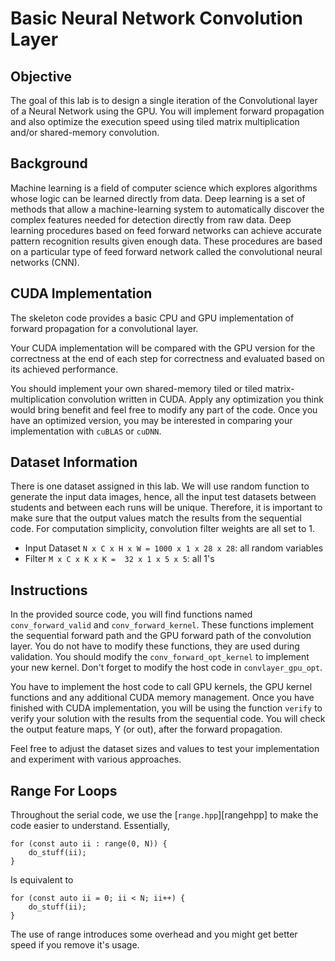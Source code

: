 # Basic Neural Network Convolution Layer

## Objective
The goal of this lab is to design a single iteration of the Convolutional layer of a Neural Network using the GPU.
You will implement forward propagation and also optimize the execution speed using tiled matrix multiplication and/or shared-memory convolution.

## Background

Machine learning is a field of computer science which explores algorithms whose logic can be learned directly from data. Deep learning is a set of methods that allow a machine-learning system to automatically discover the complex features needed for detection directly from raw data. Deep learning procedures based on feed forward networks can achieve accurate pattern recognition results given enough data. These procedures are based on a particular type of feed forward network called the convolutional neural networks (CNN).

## CUDA Implementation

The skeleton code provides a basic CPU and GPU implementation of forward propagation for a convolutional layer.

Your CUDA implementation will be compared with the GPU version for the correctness at the end of each step for correctness and evaluated based on its achieved performance.

You should implement your own shared-memory tiled or tiled matrix-multiplication convolution written in CUDA.
Apply any optimization you think would bring benefit and feel free to modify any part of the code.
Once you have an optimized version, you may be interested in comparing your implementation with `cuBLAS` or `cuDNN`.

## Dataset Information

There is one dataset assigned in this lab. We will use random function to generate the input data images, hence, all the input test datasets between students and between each runs will be unique. Therefore, it is important to make sure that the output values match the results from the sequential code. For computation simplicity, convolution filter weights are all set to 1.

* Input Dataset `N x C x H x W = 1000 x 1 x 28 x 28`: all random variables
* Filter `M x C x K x K =  32 x 1 x 5 x 5`: all 1's

## Instructions

In the provided source code, you will find functions named `conv_forward_valid` and `conv_forward_kernel`.
These functions implement the sequential forward path and the GPU forward path of the convolution layer.
You do not have to modify these functions, they are used during validation.
You should modify the `conv_forward_opt_kernel` to implement your new kernel.
Don't forget to modify the host code in `convlayer_gpu_opt`.

You have to implement the host code to call GPU kernels, the GPU kernel functions and any additional CUDA memory management.
Once you have finished with CUDA implementation, you will be using the function `verify` to verify your solution with the results from the sequential code.
You will check the output feature maps, Y (or out), after the forward propagation.

Feel free to adjust the dataset sizes and values to test your implementation and experiment with various approaches.

## Range For Loops

Throughout the serial code, we use the [`range.hpp`][rangehpp] to make the code easier to understand. Essentially,

```{.cpp}
for (const auto ii : range(0, N)) {
    do_stuff(ii);
}
```

Is equivalent to

```{.cpp}
for (const auto ii = 0; ii < N; ii++) {
    do_stuff(ii);
}
```

The use of range introduces some overhead and you might get better speed if you remove it's usage.
